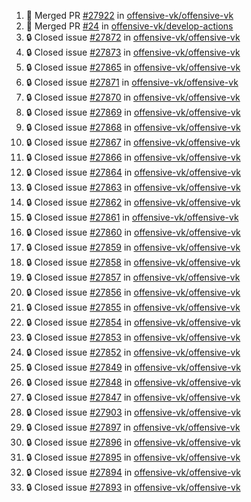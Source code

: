 <!--START_SECTION:activity-->
1. 🎉 Merged PR [#27922](https://github.com/offensive-vk/offensive-vk/pull/27922) in [offensive-vk/offensive-vk](https://github.com/offensive-vk/offensive-vk)
2. 🎉 Merged PR [#24](https://github.com/offensive-vk/develop-actions/pull/24) in [offensive-vk/develop-actions](https://github.com/offensive-vk/develop-actions)
3. 🔒 Closed issue [#27872](https://github.com/offensive-vk/offensive-vk/issues/27872) in [offensive-vk/offensive-vk](https://github.com/offensive-vk/offensive-vk)
4. 🔒 Closed issue [#27873](https://github.com/offensive-vk/offensive-vk/issues/27873) in [offensive-vk/offensive-vk](https://github.com/offensive-vk/offensive-vk)
5. 🔒 Closed issue [#27865](https://github.com/offensive-vk/offensive-vk/issues/27865) in [offensive-vk/offensive-vk](https://github.com/offensive-vk/offensive-vk)
6. 🔒 Closed issue [#27871](https://github.com/offensive-vk/offensive-vk/issues/27871) in [offensive-vk/offensive-vk](https://github.com/offensive-vk/offensive-vk)
7. 🔒 Closed issue [#27870](https://github.com/offensive-vk/offensive-vk/issues/27870) in [offensive-vk/offensive-vk](https://github.com/offensive-vk/offensive-vk)
8. 🔒 Closed issue [#27869](https://github.com/offensive-vk/offensive-vk/issues/27869) in [offensive-vk/offensive-vk](https://github.com/offensive-vk/offensive-vk)
9. 🔒 Closed issue [#27868](https://github.com/offensive-vk/offensive-vk/issues/27868) in [offensive-vk/offensive-vk](https://github.com/offensive-vk/offensive-vk)
10. 🔒 Closed issue [#27867](https://github.com/offensive-vk/offensive-vk/issues/27867) in [offensive-vk/offensive-vk](https://github.com/offensive-vk/offensive-vk)
11. 🔒 Closed issue [#27866](https://github.com/offensive-vk/offensive-vk/issues/27866) in [offensive-vk/offensive-vk](https://github.com/offensive-vk/offensive-vk)
12. 🔒 Closed issue [#27864](https://github.com/offensive-vk/offensive-vk/issues/27864) in [offensive-vk/offensive-vk](https://github.com/offensive-vk/offensive-vk)
13. 🔒 Closed issue [#27863](https://github.com/offensive-vk/offensive-vk/issues/27863) in [offensive-vk/offensive-vk](https://github.com/offensive-vk/offensive-vk)
14. 🔒 Closed issue [#27862](https://github.com/offensive-vk/offensive-vk/issues/27862) in [offensive-vk/offensive-vk](https://github.com/offensive-vk/offensive-vk)
15. 🔒 Closed issue [#27861](https://github.com/offensive-vk/offensive-vk/issues/27861) in [offensive-vk/offensive-vk](https://github.com/offensive-vk/offensive-vk)
16. 🔒 Closed issue [#27860](https://github.com/offensive-vk/offensive-vk/issues/27860) in [offensive-vk/offensive-vk](https://github.com/offensive-vk/offensive-vk)
17. 🔒 Closed issue [#27859](https://github.com/offensive-vk/offensive-vk/issues/27859) in [offensive-vk/offensive-vk](https://github.com/offensive-vk/offensive-vk)
18. 🔒 Closed issue [#27858](https://github.com/offensive-vk/offensive-vk/issues/27858) in [offensive-vk/offensive-vk](https://github.com/offensive-vk/offensive-vk)
19. 🔒 Closed issue [#27857](https://github.com/offensive-vk/offensive-vk/issues/27857) in [offensive-vk/offensive-vk](https://github.com/offensive-vk/offensive-vk)
20. 🔒 Closed issue [#27856](https://github.com/offensive-vk/offensive-vk/issues/27856) in [offensive-vk/offensive-vk](https://github.com/offensive-vk/offensive-vk)
21. 🔒 Closed issue [#27855](https://github.com/offensive-vk/offensive-vk/issues/27855) in [offensive-vk/offensive-vk](https://github.com/offensive-vk/offensive-vk)
22. 🔒 Closed issue [#27854](https://github.com/offensive-vk/offensive-vk/issues/27854) in [offensive-vk/offensive-vk](https://github.com/offensive-vk/offensive-vk)
23. 🔒 Closed issue [#27853](https://github.com/offensive-vk/offensive-vk/issues/27853) in [offensive-vk/offensive-vk](https://github.com/offensive-vk/offensive-vk)
24. 🔒 Closed issue [#27852](https://github.com/offensive-vk/offensive-vk/issues/27852) in [offensive-vk/offensive-vk](https://github.com/offensive-vk/offensive-vk)
25. 🔒 Closed issue [#27849](https://github.com/offensive-vk/offensive-vk/issues/27849) in [offensive-vk/offensive-vk](https://github.com/offensive-vk/offensive-vk)
26. 🔒 Closed issue [#27848](https://github.com/offensive-vk/offensive-vk/issues/27848) in [offensive-vk/offensive-vk](https://github.com/offensive-vk/offensive-vk)
27. 🔒 Closed issue [#27847](https://github.com/offensive-vk/offensive-vk/issues/27847) in [offensive-vk/offensive-vk](https://github.com/offensive-vk/offensive-vk)
28. 🔒 Closed issue [#27903](https://github.com/offensive-vk/offensive-vk/issues/27903) in [offensive-vk/offensive-vk](https://github.com/offensive-vk/offensive-vk)
29. 🔒 Closed issue [#27897](https://github.com/offensive-vk/offensive-vk/issues/27897) in [offensive-vk/offensive-vk](https://github.com/offensive-vk/offensive-vk)
30. 🔒 Closed issue [#27896](https://github.com/offensive-vk/offensive-vk/issues/27896) in [offensive-vk/offensive-vk](https://github.com/offensive-vk/offensive-vk)
31. 🔒 Closed issue [#27895](https://github.com/offensive-vk/offensive-vk/issues/27895) in [offensive-vk/offensive-vk](https://github.com/offensive-vk/offensive-vk)
32. 🔒 Closed issue [#27894](https://github.com/offensive-vk/offensive-vk/issues/27894) in [offensive-vk/offensive-vk](https://github.com/offensive-vk/offensive-vk)
33. 🔒 Closed issue [#27893](https://github.com/offensive-vk/offensive-vk/issues/27893) in [offensive-vk/offensive-vk](https://github.com/offensive-vk/offensive-vk)
<!--END_SECTION:activity-->
